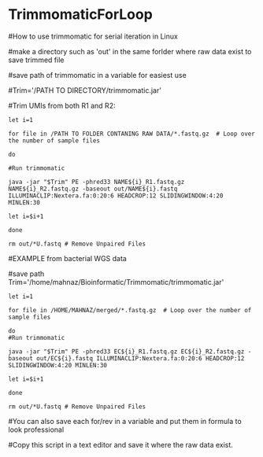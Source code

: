 # TrimmomaticForLoop
#How to use trimmomatic for serial iteration in Linux

#make a directory such as 'out' in the same forlder where raw data exist to save trimmed file 

#save path of trimmomatic in a variable for easiest use

#Trim='/PATH TO DIRECTORY/trimmomatic.jar'

#Trim UMIs from both R1 and R2:

	let i=1

	for file in /PATH TO FOLDER CONTANING RAW DATA/*.fastq.gz  # Loop over the number of sample files

	do 

	#Run trimmomatic
	
	java -jar "$Trim" PE -phred33 NAME${i}_R1.fastq.gz NAME${i}_R2.fastq.gz -baseout out/NAME${i}.fastq ILLUMINACLIP:Nextera.fa:0:20:6 HEADCROP:12 SLIDINGWINDOW:4:20 MINLEN:30
	
	let i=$i+1
	
	done

	rm out/*U.fastq # Remove Unpaired Files


#EXAMPLE from bacterial WGS data

#save path
Trim='/home/mahnaz/Bioinformatic/Trimmomatic/trimmomatic.jar'


	let i=1

	for file in /HOME/MAHNAZ/merged/*.fastq.gz  # Loop over the number of sample files   

	do   
	#Run trimmomatic
	
	java -jar "$Trim" PE -phred33 EC${i}_R1.fastq.gz EC${i}_R2.fastq.gz -baseout out/EC${i}.fastq ILLUMINACLIP:Nextera.fa:0:20:6 HEADCROP:12 SLIDINGWINDOW:4:20 MINLEN:30
	
	let i=$i+1
	
	done

	rm out/*U.fastq # Remove Unpaired Files


#You can also save each for/rev in a variable and put them in formula to look professional

#Copy this script in a text editor and save it where the raw data exist.



